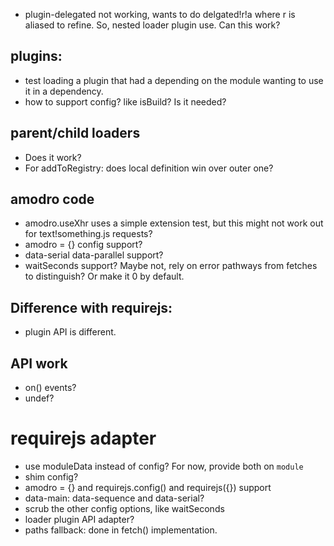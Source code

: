 * plugin-delegated not working, wants to do delgated!r!a where r is aliased to refine. So, nested loader plugin use. Can this work?

## plugins:

* test loading a plugin that had a depending on the module wanting to use it in a dependency.
* how to support config? like isBuild? Is it needed?

## parent/child loaders

* Does it work?
* For addToRegistry: does local definition win over outer one?

## amodro code

* amodro.useXhr uses a simple extension test, but this might not work out for
  text!something.js requests?
* amodro = {} config support?
* data-serial data-parallel support?
* waitSeconds support? Maybe not, rely on error pathways from fetches to distinguish? Or make it 0 by default.

## Difference with requirejs:

* plugin API is different.


## API work

* on() events?
* undef?

# requirejs adapter

* use moduleData instead of config? For now, provide
  both on `module`
* shim config?
* amodro = {} and requirejs.config() and requirejs({}) support
* data-main: data-sequence and data-serial?
* scrub the other config options, like waitSeconds
* loader plugin API adapter?
* paths fallback: done in fetch() implementation.

